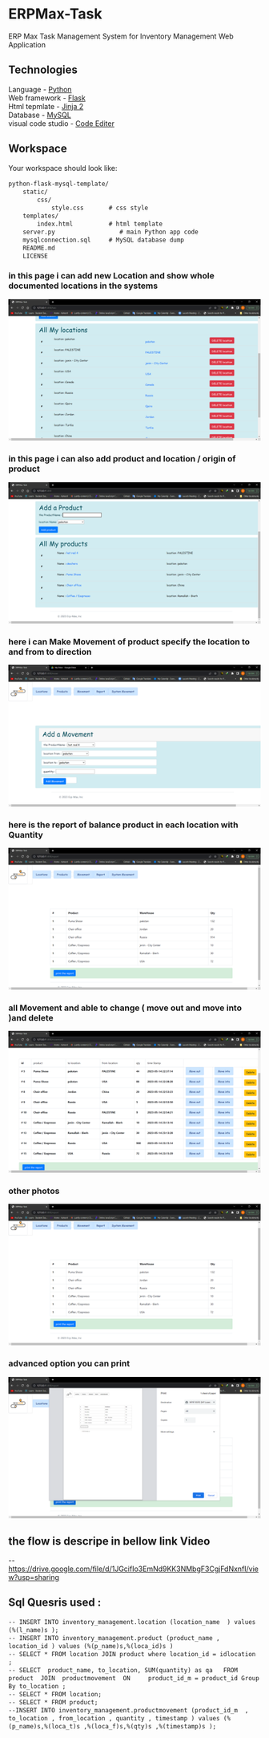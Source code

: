 # ERPMax-Task
ERP Max Task Management System for Inventory Management Web Application

## Technologies
Language - [Python](https://www.python.org/)<br />
Web framework - [Flask](http://flask.pocoo.org/)<br />
Html tepmlate - [Jinja 2](http://jinja.pocoo.org/docs/dev/)<br />
Database - [MySQL](https://www.mysql.com/)<br />
visual code studio - [Code Editer](https://code.visualstudio.com/)<br/>


## Workspace
Your workspace should look like:
```
python-flask-mysql-template/
    static/
        css/
            style.css       # css style
    templates/
        index.html          # html template
    server.py                  # main Python app code
    mysqlconnection.sql     # MySQL database dump
    README.md
    LICENSE

```





###  in this page i can add new Location and show whole documented locations in the systems
![alt text](https://github.com/AlihTamrawe/ERPMax-Task/blob/main/media/ERPMax-Task%20-%20Google%20Chrome%205_14_2023%2011_17_02%20PM.png)

### in this page i can also add product and location / origin of product 
![alt text](https://github.com/AlihTamrawe/ERPMax-Task/blob/main/media/ERPMax-Task%20-%20Google%20Chrome%205_14_2023%2011_17_47%20PM.png)

### here i can Make Movement of product specify the location to and from to direction

![alt text](https://github.com/AlihTamrawe/ERPMax-Task/blob/main/media/ERPMax-Task%20-%20Google%20Chrome%205_15_2023%2012_05_38%20AM.png)
### here is the report of balance product in each location with Quantity

![alt text](https://github.com/AlihTamrawe/ERPMax-Task/blob/main/media/ERPMax-Task%20-%20Google%20Chrome%205_14_2023%2011_16_39%20PM.png)

### all Movement and able to change ( move out and move into )and delete
![alt text](https://github.com/AlihTamrawe/ERPMax-Task/blob/main/media/ERPMax-Task%20-%20Google%20Chrome%205_14_2023%2011_18_00%20PM.png)



### other photos
![alt text](https://github.com/AlihTamrawe/ERPMax-Task/blob/main/media/ERPMax-Task%20-%20Google%20Chrome%205_14_2023%2011_18_08%20PM.png)
### advanced option you can print
![alt text](https://github.com/AlihTamrawe/ERPMax-Task/blob/main/media/ERPMax-Task%20-%20Google%20Chrome%205_14_2023%2011_18_18%20PM.png)



## the flow is descripe in bellow link Video
-- https://drive.google.com/file/d/1JGcifIo3EmNd9KK3NMbgF3CgjFdNxnfI/view?usp=sharing



## Sql Quesris used : 
```
-- INSERT INTO inventory_management.location (location_name  ) values (%(l_name)s );
-- INSERT INTO inventory_management.product (product_name , location_id ) values (%(p_name)s,%(loca_id)s )
-- SELECT * FROM location JOIN product where location_id = idlocation ;
-- SELECT  product_name, to_location, SUM(quantity) as qa   FROM   product  JOIN  productmovement  ON     product_id_m = product_id Group By to_location ;
-- SELECT * FROM location;
-- SELECT * FROM product;
--INSERT INTO inventory_management.productmovement (product_id_m  , to_location , from_location , quantity , timestamp ) values (%(p_name)s,%(loca_t)s ,%(loca_f)s,%(qty)s ,%(timestamp)s );



